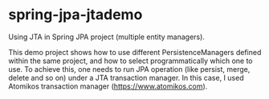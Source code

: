 # spring-jpa-jtademo
Using JTA in Spring JPA project (multiple entity managers).

This demo project shows how to use different PersistenceManagers defined within the same project, and how to select programmatically which one to use. To achieve this, one needs to run JPA operation (like persist, merge, delete and so on) under a JTA transaction manager.
In this case, I used Atomikos transaction manager (https://www.atomikos.com).

